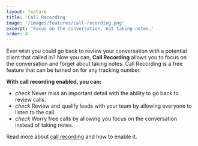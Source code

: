 ```yaml
---
layout: feature
title: 'Call Recording'
image: '/images/features/call-recording.png'
excerpt: 'Focus on the conversation, not taking notes.'
order: 4
---
```

Ever wish you could go back to review your conversation with a potential client that called in? Now you can, <strong>Call Recording</strong> allows you to focus on the conversation and forget about taking notes. Call Recording is a free feature that can be turned on for any tracking number. 

<strong>With call recording enabled, you can:</strong>

<ul class="list-unstyled features-list">
	<li><i class="material-icons text-success">check</i> Never miss an important detail with the ability to go back to review calls.</li>
	<li><i class="material-icons text-success">check</i> Review and qualify leads with your team by allowing everyone to listen to the call.</li>
	<li><i class="material-icons text-success">check</i> Worry free calls by allowing you focus on the conversation instead of taking notes.</li>
</ul>

Read more about <a href="https://app.calltracker.io/help/article/call-recording-legal/">call recording</a> and how to enable it. 